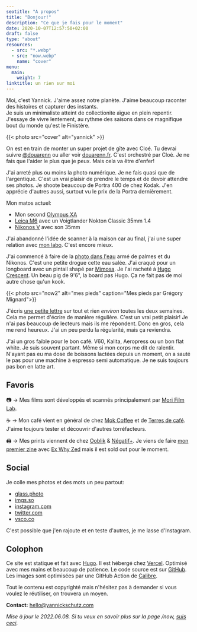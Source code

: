 ```yaml
---
seotitle: "A propos"
title: "Bonjour!"
description: "Ce que je fais pour le moment"
date: 2020-10-07T12:57:50+02:00
draft: false
type: "about"
resources:
  - src: "*.webp"
  - src: "now.webp"
    name: "cover"
menu:
  main:
    weight: 7
linktitle: un rien sur moi
---
```


Moi, c'est Yannick. J'aime assez notre planète. J'aime beaucoup raconter des histoires et capturer des instants.  
Je suis un minimaliste atteint de collectionite aïgue en plein repentir. J'essaye de vivre lentement, au rythme des saisons dans ce magnifique bout du monde qu'est le Finistère.

{{< photo src="cover" alt="yannick" >}}

On est en train de monter un super projet de gîte avec Cloé. Tu devrai suivre [@douarenn](https://instagram.com/douarenn) ou aller voir [douarenn.fr](https://douarenn.fr). C'est orchestré par Cloé. Je ne fais que l'aider le plus que je peux. Mais cela va être d'enfer!


J'ai arreté plus ou moins la photo numérique. Je ne fais quasi que de l'argentique. C'est un vrai plaisir de prendre le temps et de devoir attendre ses photos. Je shoote beaucoup de Portra 400 de chez Kodak. J'en apprécie d'autres aussi, surtout vu le prix de la Portra dernièrement.

Mon matos actuel:
- Mon second [Olympus XA](/olympus-xa)
- [Leica M6](/leica-m6) avec un Voigtlander Nokton Classic 35mm 1.4
- [Nikonos V](/nikonos-v) avec son 35mm

J'ai abandonné l'idée de scanner à la maison car au final, j'ai une super relation avec [mon labo](https://morifilmlab.com). C'est encore mieux.

J'ai commencé à faire de la [photo dans l'eau](/nikonos-glaz) armé de palmes et du Nikonos. C'est une petite drogue cette eau salée. J'ai craqué pour un longboard avec un pintail shapé par [Mimosa](https://www.mimosa-surfboards.com). Je l'ai racheté à [Hugo Crescent](https://www.instagram.com/hugo_crescent/). Un beau pig de 9'6", la board pas Hugo. Ça ne fait pas de moi autre chose qu'un kook.

{{< photo src="now2" alt="mes pieds" caption="Mes pieds par Grégory Mignard">}}

J'écris [une petite lettre](/bonjour) sur tout et rien *environ* toutes les deux semaines. Cela me permet d'écrire de manière régulière. C'est un vrai petit plaisir! Je n'ai pas beaucoup de lecteurs mais ils me répondent. Donc en gros, cela me rend heureux. J'ai un peu perdu la régularité, mais ça reviendra.


J'ai un gros faible pour le bon café. V60, Kalita, Aeropress ou un bon flat white. Je suis souvent partant. Même si mon corps me dit de ralentir. N'ayant pas eu ma dose de boissons lactées depuis un moment, on a sauté le pas pour une machine à espresso semi automatique. Je ne suis toujours pas bon en latte art.

## Favoris

📷 → Mes films sont développés et scannés principalement par [Mori Film Lab](https://morifilmlab.com).

<span class="font-sans">☕️</span> → Mon café vient en général de chez [Mok Coffee](https://mokcoffee.be) et de [Terres de café](https://terresdecafe.com). J'aime toujours tester et découvrir d'autres torréfacteurs.

🖨 → Mes prints viennent de chez [Ooblik](https://ooblik.com) & [Négatif+](https://negatifplus.com). Je viens de faire [mon premier zine](/shop/a-thousand-tides) avec [Ex Why Zed](https://exwhyzed.co.uk) mais il est sold out pour le moment.

## Social 

Je colle mes photos et des mots un peu partout:

- [glass.photo](https://glass.photo/yannick)
- [imgs.so](https://imgs.so/bonjouryannick)
- [instagram.com](https://instagram.com/bonjouryannick)
- [twitter.com](https://twitter.com/bonjouryannick)
- [vsco.co](https://vsco.co/bonjouryannick)

C'est possible que j'en rajoute et en teste d'autres, je me lasse d'Instagram.

## Colophon

Ce site est statique et fait avec [Hugo](https://gohugo.io). Il est hébergé chez [Vercel](https://vercel.co). Optimisé avec mes mains et beaucoup de patience. Le code source est sur [GitHub](https://github.com/ys/bonjour). Les images sont optimisées par une GitHub Action de [Calibre](https://calibreapp.com/blog/compress-images-in-prs).

Tout le contenu est copyrighté mais n'hésitez pas à demander si vous voulez le réutiliser, on trouvera un moyen.

**Contact:** [hello@yannickschutz.com](mailto://hello@yannickschutz.com)

*Mise à jour le 2022.06.08. Si tu veux en savoir plus sur la page /now, [suis ceci](https://nownownow.com/about).*
